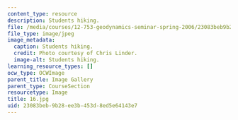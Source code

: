 ```yaml
---
content_type: resource
description: Students hiking.
file: /media/courses/12-753-geodynamics-seminar-spring-2006/23083beb9b28ee3b453d8ed5e64143e7_16.jpg
file_type: image/jpeg
image_metadata:
  caption: Students hiking.
  credit: Photo courtesy of Chris Linder.
  image-alt: Students hiking.
learning_resource_types: []
ocw_type: OCWImage
parent_title: Image Gallery
parent_type: CourseSection
resourcetype: Image
title: 16.jpg
uid: 23083beb-9b28-ee3b-453d-8ed5e64143e7
---
```

